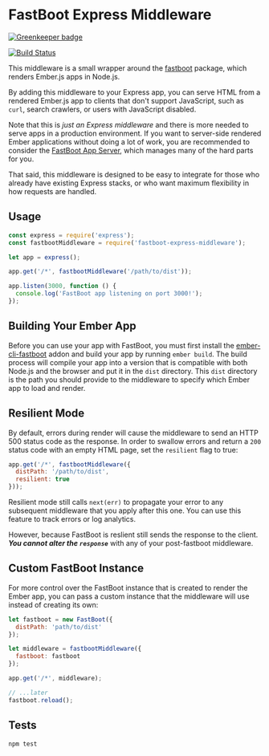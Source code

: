 # FastBoot Express Middleware

[![Greenkeeper badge](https://badges.greenkeeper.io/ember-fastboot/fastboot-express-middleware.svg)](https://greenkeeper.io/)

[![Build Status](https://travis-ci.org/ember-fastboot/fastboot-express-middleware.svg?branch=master)](https://travis-ci.org/ember-fastboot/fastboot-express-middleware)

This middleware is a small wrapper around the
[fastboot](https://github.com/ember-fastboot/fastboot) package, which
renders Ember.js apps in Node.js.

By adding this middleware to your Express app, you can serve HTML from a
rendered Ember.js app to clients that don't support JavaScript, such as
`curl`, search crawlers, or users with JavaScript disabled.

Note that this is _just an Express middleware_ and there is more needed
to serve apps in a production environment. If you want to server-side
rendered Ember applications without doing a lot of work, you are
recommended to consider the [FastBoot App
Server](https://github.com/ember-fastboot/fastboot-app-server), which
manages many of the hard parts for you.

That said, this middleware is designed to be easy to integrate for those
who already have existing Express stacks, or who want maximum
flexibility in how requests are handled.

## Usage

```js
const express = require('express');
const fastbootMiddleware = require('fastboot-express-middleware');

let app = express();

app.get('/*', fastbootMiddleware('/path/to/dist'));

app.listen(3000, function () {
  console.log('FastBoot app listening on port 3000!');
});
```

## Building Your Ember App

Before you can use your app with FastBoot, you must first install the
[ember-cli-fastboot][ember-cli-fastboot] addon and build your app by
running `ember build`. The build process will compile your app into a
version that is compatible with both Node.js and the browser and put it
in the `dist` directory. This `dist` directory is the path you should
provide to the middleware to specify which Ember app to load and render.

## Resilient Mode

By default, errors during render will cause the middleware to send an
HTTP 500 status code as the response. In order to swallow errors and
return a `200` status code  with an empty HTML page, set the `resilient` flag to
true:

```js
app.get('/*', fastbootMiddleware({
  distPath: '/path/to/dist',
  resilient: true
}));
```

Resilient mode still calls `next(err)` to propagate your error to any subsequent
middleware that you apply after this one.
You can use this feature to track errors or log analytics.

However, because FastBoot is reslient still sends the response to the client.
***You cannot alter the `response`*** with any of your post-fastboot middleware.

## Custom FastBoot Instance

For more control over the FastBoot instance that is created to render
the Ember app, you can pass a custom instance that the middleware will
use instead of creating its own:

```js
let fastboot = new FastBoot({
  distPath: 'path/to/dist'
});

let middleware = fastbootMiddleware({
  fastboot: fastboot
});

app.get('/*', middleware);

// ...later
fastboot.reload();
```

[ember-cli-fastboot]: https://github.com/ember-fastboot/ember-cli-fastboot

## Tests

`npm test`
